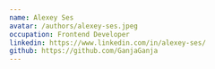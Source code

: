 ```yaml
---
name: Alexey Ses
avatar: /authors/alexey-ses.jpeg
occupation: Frontend Developer
linkedin: https://www.linkedin.com/in/alexey-ses/
github: https://github.com/GanjaGanja
---
```

